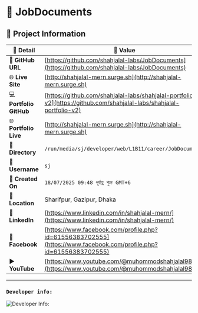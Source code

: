 # 🌟 JobDocuments

## 📂 Project Information

| 📝 **Detail**           | 📌 **Value**                                                                                                         |
| ----------------------- | -------------------------------------------------------------------------------------------------------------------- |
| 🔗 **GitHub URL**       | [https://github.com/shahjalal-labs/JobDocuments](https://github.com/shahjalal-labs/JobDocuments)                     |
| 🌐 **Live Site**        | [http://shahjalal-mern.surge.sh](http://shahjalal-mern.surge.sh)                                                     |
| 💻 **Portfolio GitHub** | [https://github.com/shahjalal-labs/shahjalal-portfolio-v2](https://github.com/shahjalal-labs/shahjalal-portfolio-v2) |
| 🌐 **Portfolio Live**   | [http://shahjalal-mern.surge.sh](http://shahjalal-mern.surge.sh)                                                     |
| 📁 **Directory**        | `/run/media/sj/developer/web/L1B11/career/JobDocuments`                                                              |
| 👤 **Username**         | `sj`                                                                                                                 |
| 📅 **Created On**       | `18/07/2025 09:48 পূর্বাহ্ণ শুক্র GMT+6`                                                                             |
| 📍 **Location**         | Sharifpur, Gazipur, Dhaka                                                                                            |
| 💼 **LinkedIn**         | [https://www.linkedin.com/in/shahjalal-mern/](https://www.linkedin.com/in/shahjalal-mern/)                           |
| 📘 **Facebook**         | [https://www.facebook.com/profile.php?id=61556383702555](https://www.facebook.com/profile.php?id=61556383702555)     |
| ▶️ **YouTube**          | [https://www.youtube.com/@muhommodshahjalal9811](https://www.youtube.com/@muhommodshahjalal9811)                     |

---

### `Developer info:`

![Developer Info:](https://i.ibb.co/kVR4YmrX/developer-Info-Github-Banner.png)

